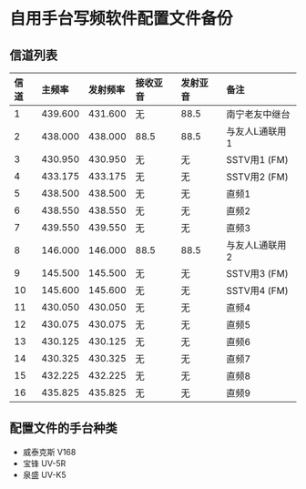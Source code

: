 # 自用手台写频软件配置文件备份

## 信道列表

| 信道 | 主频率 | 发射频率 | 接收亚音 | 发射亚音 | 备注 |
| :---------------------- | :------ | :---- | :------ | :------ | :------ |
| 1 | 439.600 | 431.600 | 无 | 88.5 | 南宁老友中继台 |
| 2 | 438.000 | 438.000 | 88.5 | 88.5 | 与友人L通联用1 |
| 3 | 430.950 | 430.950 | 无 | 无 | SSTV用1 (FM) |
| 4 | 433.175 | 433.175 | 无 | 无 | SSTV用2 (FM) |
| 5 | 438.500 | 438.500 | 无 | 无 | 直频1 |
| 6 | 438.550 | 438.550 | 无 | 无 | 直频2 |
| 7 | 439.550 | 439.550 | 无 | 无 | 直频3 |
| 8 | 146.000 | 146.000 | 88.5 | 88.5 | 与友人L通联用2 |
| 9 | 145.500 | 145.500 | 无 | 无 | SSTV用3 (FM) |
| 10 | 145.600 | 145.600 | 无 | 无 | SSTV用4 (FM) |
| 11 | 430.050 | 430.050 | 无 | 无 | 直频4 |
| 12 | 430.075 | 430.075 | 无 | 无 | 直频5 |
| 13 | 430.125 | 430.125 | 无 | 无 | 直频6 |
| 14 | 430.325 | 430.325 | 无 | 无 | 直频7 |
| 15 | 432.225 | 432.225 | 无 | 无 | 直频8 |
| 16 | 435.825 | 435.825 | 无 | 无 | 直频9 |

## 配置文件的手台种类

- 威泰克斯 V168
- 宝锋 UV-5R
- 泉盛 UV-K5
